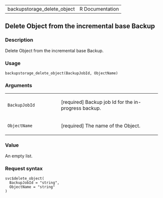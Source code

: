 <table style="width: 100%;">
<tbody>
<tr class="odd">
<td>backupstorage_delete_object</td>
<td style="text-align: right;">R Documentation</td>
</tr>
</tbody>
</table>

## Delete Object from the incremental base Backup

### Description

Delete Object from the incremental base Backup.

### Usage

    backupstorage_delete_object(BackupJobId, ObjectName)

### Arguments

<table>
<colgroup>
<col style="width: 35%" />
<col style="width: 65%" />
</colgroup>
<tbody>
<tr class="odd">
<td><code
id="backupstorage_delete_object_:_BackupJobId">BackupJobId</code></td>
<td><p>[required] Backup job Id for the in-progress backup.</p></td>
</tr>
<tr class="even">
<td><code
id="backupstorage_delete_object_:_ObjectName">ObjectName</code></td>
<td><p>[required] The name of the Object.</p></td>
</tr>
</tbody>
</table>

### Value

An empty list.

### Request syntax

    svc$delete_object(
      BackupJobId = "string",
      ObjectName = "string"
    )
